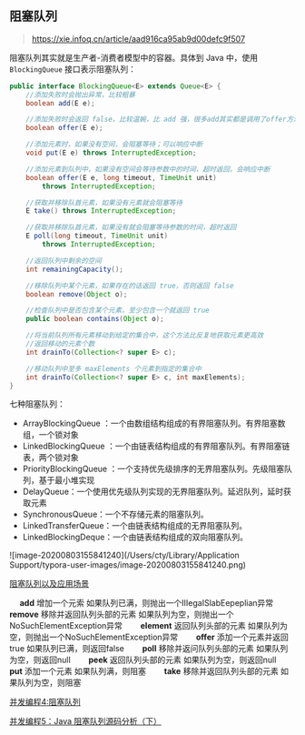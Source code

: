 ## 阻塞队列

> https://xie.infoq.cn/article/aad916ca95ab9d00defc9f507

阻塞队列其实就是生产者-消费者模型中的容器。具体到 Java 中，使用 `BlockingQueue` 接口表示阻塞队列：

```java
public interface BlockingQueue<E> extends Queue<E> {
    //添加失败时会抛出异常，比较粗暴
    boolean add(E e);

    //添加失败时会返回 false，比较温婉，比 add 强，很多add其实都是调用了offer方法
    boolean offer(E e);

    //添加元素时，如果没有空间，会阻塞等待；可以响应中断
    void put(E e) throws InterruptedException;

    //添加元素到队列中，如果没有空间会等待参数中的时间，超时返回，会响应中断
    boolean offer(E e, long timeout, TimeUnit unit)
        throws InterruptedException;

    //获取并移除队首元素，如果没有元素就会阻塞等待
    E take() throws InterruptedException;

    //获取并移除队首元素，如果没有就会阻塞等待参数的时间，超时返回
    E poll(long timeout, TimeUnit unit)
        throws InterruptedException;

    //返回队列中剩余的空间
    int remainingCapacity();

    //移除队列中某个元素，如果存在的话返回 true，否则返回 false
    boolean remove(Object o);

    //检查队列中是否包含某个元素，至少包含一个就返回 true
    public boolean contains(Object o);

    //将当前队列所有元素移动到给定的集合中，这个方法比反复地获取元素更高效
    //返回移动的元素个数
    int drainTo(Collection<? super E> c);

    //移动队列中至多 maxElements 个元素到指定的集合中
    int drainTo(Collection<? super E> c, int maxElements);
}
```

七种阻塞队列：

- ArrayBlockingQueue ：一个由数组结构组成的有界阻塞队列。有界阻塞数组，一个锁对象
- LinkedBlockingQueue ：一个由链表结构组成的有界阻塞队列。有界阻塞链表，两个锁对象
- PriorityBlockingQueue ：一个支持优先级排序的无界阻塞队列。先级阻塞队列，基于最小堆实现
- DelayQueue：一个使用优先级队列实现的无界阻塞队列。延迟队列，延时获取元素
- SynchronousQueue：一个不存储元素的阻塞队列。
- LinkedTransferQueue：一个由链表结构组成的无界阻塞队列。
- LinkedBlockingDeque：一个由链表结构组成的双向阻塞队列。



![image-20200803155841240](/Users/cty/Library/Application Support/typora-user-images/image-20200803155841240.png)

 [阻塞队列以及应用场景](https://www.cnblogs.com/renjiaqi/p/11351570.html)



　	**add**    增加一个元索           如果队列已满，则抛出一个IIIegaISlabEepeplian异常
　　**remove**  移除并返回队列头部的元素  如果队列为空，则抛出一个NoSuchElementException异常
　　**element** 返回队列头部的元素       如果队列为空，则抛出一个NoSuchElementException异常
　　**offer**    添加一个元素并返回true    如果队列已满，则返回false
　　**poll**     移除并返问队列头部的元素  如果队列为空，则返回null
　　**peek**    返回队列头部的元素       如果队列为空，则返回null
　　**put**     添加一个元素           如果队列满，则阻塞
　　**take**    移除并返回队列头部的元素   如果队列为空，则阻塞





[并发编程4:阻塞队列](https://cloud.tencent.com/developer/article/1014686)

[并发编程5：Java 阻塞队列源码分析（下）](https://cloud.tencent.com/developer/article/1014694)